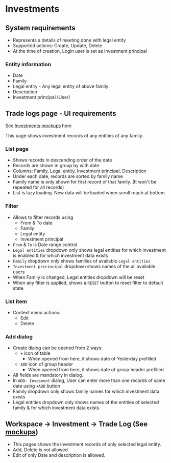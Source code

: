 # Investments

## System requirements

- Represents a details of meeting done with legal entity
- Supported actions: Create, Update, Delete
- At the time of creation, Login user is set as Investment principal

### Entity information

- Date
- Family 
- Legal entity - Any legal entity of above family
- Description
- Investment principal (User)



## Trade logs page - UI requirements

See [Investments mockups](https://drive.google.com/drive/folders/1A-wnVDLyK2-5pEcxuyrCWys6QMsjiEQR) here

This page shows investment records of any entities of any family.

### List page

- Shows records in descending order of the date
- Records are shown in group by with date
- Columns: Family, Legal entity, Investment principal, Description
- Under each date, records are sorted by family name
- Family name is only shown for first record of that family. (It won't be repeated for all records)
- List is lazy loading. New data will be loaded when scroll reach at bottom.

### Filter

- Allows to filter records using
  - From & To date
  - Family
  - Legal entity
  - Investment principal
- `From` & `To` is Date range control.
- `Legal entities` dropdown only shows legal entities for which investment is enabled & for which investment data exists
- `Family` dropdown only shows families of available `Legal entities` 
- `Investment pricincipal` dropdown shows names of the all available users
- When Family is changed, Legal entities dropdown will be reset
- When any filter is applied, shows a `RESET` button to reset filter to default state

### List item

- Context menu actions:
  - Edit
  - Delete

### Add dialog

- Create dialog can be opened from 2 ways:
  - `+` icon of table
    - When opened from here, it shows date of Yesterday prefilled
  - `ADD`  icon of group header
    - When opened from here, it shows date of group header prefilled
- All fields are mandatory in dialog.
- In `ADD: Invesment` dialog, User can enter more than one records of same date using `+ADD` button
- Family dropdown only shows family names for which investment data exists
- Legal entities dropdown only shows names of the entities of selected family &  for which investment data exists



## Workspace -> Investment -> Trade Log (See [mockups](https://drive.google.com/drive/u/0/folders/1xfiUGFYjddQQoArdyN_dbkRwdqXNVIcI))

- This pages shows the investment records of only selected legal entity.
- Add, Delete is not allowed
- Edit of only Date and description is allowed.



